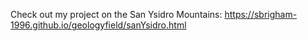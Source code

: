 Check out my project on the San Ysidro Mountains: 
https://sbrigham-1996.github.io/geologyfield/sanYsidro.html
